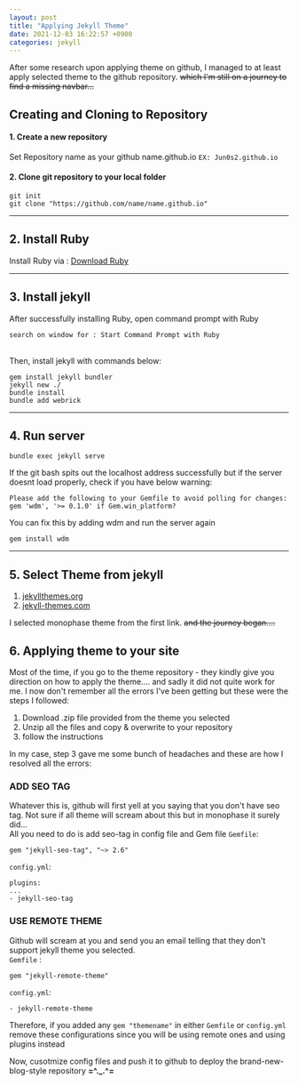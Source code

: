 ```yaml
---
layout: post
title: "Applying Jekyll Theme"
date: 2021-12-03 16:22:57 +0900
categories: jekyll
---
```


After some research upon applying theme on github, I managed to at least apply selected theme to the github repository. ~~which I'm still on a journey to find a missing navbar...~~

## Creating and Cloning to Repository

#### 1. Create a new repository

Set Repository name as your github name.github.io `EX: Jun0s2.github.io` <br>

#### 2. Clone git repository to your local folder

```
git init
git clone "https://github.com/name/name.github.io"
```

<hr>

## 2. Install Ruby

Install Ruby via :
<a href = "https://rubyinstaller.org/downloads/">Download Ruby</a>

<hr>

## 3. Install jekyll

After successfully installing Ruby, open command prompt with Ruby

```
search on window for : Start Command Prompt with Ruby
```

<br>
Then, install jekyll with commands below:

```
gem install jekyll bundler
jekyll new ./
bundle install
bundle add webrick
```

<hr>

## 4. Run server

```
bundle exec jekyll serve
```

If the git bash spits out the localhost address successfully but if the server doesnt load properly,
check if you have below warning:
<br>

```
Please add the following to your Gemfile to avoid polling for changes:
gem 'wdm', '>= 0.1.0' if Gem.win_platform?
```

You can fix this by adding wdm and run the server again

```
gem install wdm
```

<hr>

## 5. Select Theme from jekyll

1. <a href="jekyllthemes.org">jekyllthemes.org</a>
2. <a href="https://jekyll-themes.com/">jekyll-themes.com</a>

I selected monophase theme from the first link. ~~and the journey began....~~

## 6. Applying theme to your site

Most of the time, if you go to the theme repository - they kindly give you direction on how to apply the theme.... and sadly it did not quite work for me.
I now don't remember all the errors I've been getting but these were the steps I followed:

1. Download .zip file provided from the theme you selected
2. Unzip all the files and copy & overwrite to your repository
3. follow the instructions

In my case, step 3 gave me some bunch of headaches and these are how I resolved all the errors:

### ADD SEO TAG

Whatever this is, github will first yell at you saying that you don't have seo tag. Not sure if all theme will scream about this but in monophase it surely did...<br>
All you need to do is add seo-tag in config file and Gem file
`Gemfile`:

```
gem "jekyll-seo-tag", "~> 2.6"
```

`config.yml`:

```
plugins:
...
- jekyll-seo-tag
```

### USE REMOTE THEME

Github will scream at you and send you an email telling that they don't support jekyll theme you selected. <br>
`Gemfile` :

```
gem "jekyll-remote-theme"
```

`config.yml`:

```
- jekyll-remote-theme
```

Therefore, if you added any `gem "themename"` in either `Gemfile` or `config.yml` remove these configurations since you will be using remote ones and using plugins instead

Now, cusotmize config files and push it to github to deploy the brand-new-blog-style repository **=^.\_.^=**
